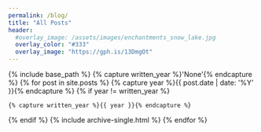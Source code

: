```yaml
---
permalink: /blog/
title: "All Posts"
header:
  #overlay_image: /assets/images/enchantments_snow_lake.jpg
  overlay_color: "#333"
  overlay_image: "https://gph.is/13DmgOt"
---
```


{% include base_path %}
{% capture written_year %}'None'{% endcapture %}
{% for post in site.posts %}
  {% capture year %}{{ post.date | date: '%Y' }}{% endcapture %}
  {% if year != written_year %}
   <!-- <h2 id="{{ year | slugify }}" class="archive__subtitle">{{ year }}</h2> -->
    {% capture written_year %}{{ year }}{% endcapture %}
  {% endif %}
  {% include archive-single.html %}
{% endfor %}
